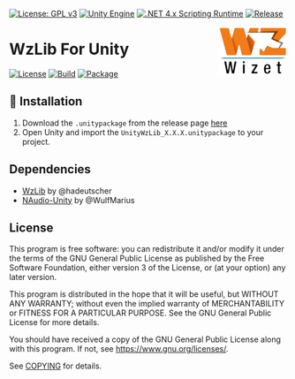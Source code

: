 [![License: GPL v3](https://img.shields.io/badge/License-GPL%20v3-green.svg)](https://www.gnu.org/licenses/gpl-3.0)
[![Unity Engine](https://img.shields.io/badge/unity-2021.1.22f1-black.svg?style=flat&logo=unity&cacheSeconds=2592000)](https://unity3d.com/get-unity/download/archive)
[![.NET 4.x Scripting Runtime](https://img.shields.io/badge/.NET-4.x-blueviolet.svg?style=flat&cacheSeconds=2592000)](https://docs.unity3d.com/2018.3/Documentation/Manual/ScriptingRuntimeUpgrade.html)
[![Release](https://img.shields.io/github/release/MapleStoryUnity/UnityWzLib.svg?logo=github)](https://github.com/MapleStoryUnity/UnityWzLib/releases/latest)

<img align="right" src="./etc/Wizet_Logo.png" with="126" height="90">

# WzLib For Unity

[![License](https://github.com/MapleStoryUnity/UnityWzLib/actions/workflows/license.yml/badge.svg)](https://github.com/MapleStoryUnity/UnityWzLib/actions/workflows/license.yml)
[![Build](https://github.com/MapleStoryUnity/UnityWzLib/actions/workflows/build.yml/badge.svg)](https://github.com/MapleStoryUnity/UnityWzLib/actions/workflows/build.yml)
[![Package](https://github.com/MapleStoryUnity/UnityWzLib/actions/workflows/package.yml/badge.svg)](https://github.com/MapleStoryUnity/UnityWzLib/actions/workflows/package.yml)

## 💾 Installation

1. Download the `.unitypackage` from the release page [here](https://github.com/MapleStoryUnity/UnityWzLib/releases)
2. Open Unity and import the `UnityWzLib_X.X.X.unitypackage` to your project.

## Dependencies

- [WzLib](https://github.com/hadeutscher/MapleLib) by @hadeutscher
- [NAudio-Unity](https://github.com/WulfMarius/NAudio-Unity) by @WulfMarius

## License

This program is free software: you can redistribute it and/or modify it under
the terms of the GNU General Public License as published by the Free Software
Foundation, either version 3 of the License, or (at your option) any later
version.

This program is distributed in the hope that it will be useful, but WITHOUT ANY
WARRANTY; without even the implied warranty of MERCHANTABILITY or FITNESS FOR A
PARTICULAR PURPOSE.  See the GNU General Public License for more details.

You should have received a copy of the GNU General Public License along with
this program.  If not, see https://www.gnu.org/licenses/.

See
[COPYING](https://github.com/MapleStoryUnity/UnityWzLib/blob/master/COPYING)
for details.
